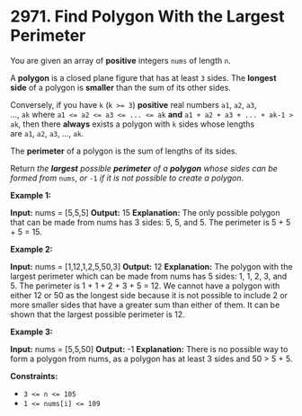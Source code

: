 # 2971. Find Polygon With the Largest Perimeter 

You are given an array of **positive** integers `nums` of length `n`.

A **polygon** is a closed plane figure that has at least `3` sides. The **longest side** of a polygon is **smaller** than the sum of its other sides.

Conversely, if you have `k` (`k >= 3`) **positive** real numbers `a1`, `a2`, `a3`, ..., `ak` where `a1 <= a2 <= a3 <= ... <= ak` **and** `a1 + a2 + a3 + ... + ak-1 > ak`, then there **always** exists a polygon with `k` sides whose lengths are `a1`, `a2`, `a3`, ..., `ak`.

The **perimeter** of a polygon is the sum of lengths of its sides.

Return _the **largest** possible **perimeter** of a **polygon** whose sides can be formed from_ `nums`, _or_ `-1` _if it is not possible to create a polygon_.

**Example 1:**

**Input:** nums = [5,5,5]
**Output:** 15
**Explanation:** The only possible polygon that can be made from nums has 3 sides: 5, 5, and 5. The perimeter is 5 + 5 + 5 = 15.

**Example 2:**

**Input:** nums = [1,12,1,2,5,50,3]
**Output:** 12
**Explanation:** The polygon with the largest perimeter which can be made from nums has 5 sides: 1, 1, 2, 3, and 5. The perimeter is 1 + 1 + 2 + 3 + 5 = 12.
We cannot have a polygon with either 12 or 50 as the longest side because it is not possible to include 2 or more smaller sides that have a greater sum than either of them.
It can be shown that the largest possible perimeter is 12.

**Example 3:**

**Input:** nums = [5,5,50]
**Output:** -1
**Explanation:** There is no possible way to form a polygon from nums, as a polygon has at least 3 sides and 50 > 5 + 5.

**Constraints:**

- `3 <= n <= 105`
- `1 <= nums[i] <= 109`